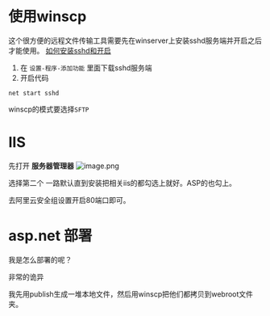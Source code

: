 # 使用winscp
这个很方便的远程文件传输工具需要先在winserver上安装sshd服务端并开启之后才能使用。
[如何安装sshd和开启](https://blog.csdn.net/weixin_43064185/article/details/90080815)

1. 在 `设置-程序-添加功能` 里面下载sshd服务端
2. 开启代码
```
net start sshd
```
winscp的模式要选择`SFTP`

# IIS
先打开 **服务器管理器**
![image.png](http://ww1.sinaimg.cn/large/006rgJELly1gccfnkee9tj30s90en76n.jpg)

选择第二个 一路默认直到安装把相关iis的都勾选上就好。ASP的也勾上。

去阿里云安全组设置开启80端口即可。

# asp.net 部署
我是怎么部署的呢？

非常的诡异

我先用publish生成一堆本地文件，然后用winscp把他们都拷贝到webroot文件夹。

